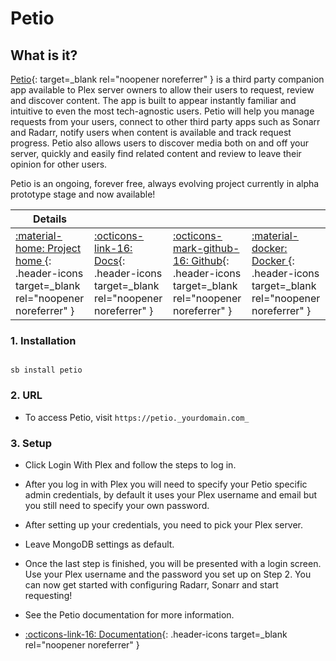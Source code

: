 # Petio

## What is it?

[Petio](https://petio.tv/){: target=_blank rel="noopener noreferrer" } is a third party companion app available to Plex server owners to allow their users to request, review and discover content. The app is built to appear instantly familiar and intuitive to even the most tech-agnostic users. Petio will help you manage requests from your users, connect to other third party apps such as Sonarr and Radarr, notify users when content is available and track request progress. Petio also allows users to discover media both on and off your server, quickly and easily find related content and review to leave their opinion for other users.

Petio is an ongoing, forever free, always evolving project currently in alpha prototype stage and now available!

| Details     |             |             |             |
|-------------|-------------|-------------|-------------|
| [:material-home: Project home ](https://petio.tv/){: .header-icons target=_blank rel="noopener noreferrer" } | [:octicons-link-16: Docs](https://docs.petio.tv/){: .header-icons target=_blank rel="noopener noreferrer" } | [:octicons-mark-github-16: Github](https://github.com/petio-team/petio){: .header-icons target=_blank rel="noopener noreferrer" } | [:material-docker: Docker ](https://hub.docker.com/r/hotio/petio){: .header-icons target=_blank rel="noopener noreferrer" }|

### 1. Installation

``` shell

sb install petio

```

### 2. URL

- To access Petio, visit `https://petio._yourdomain.com_`

### 3. Setup

- Click Login With Plex and follow the steps to log in.

- After you log in with Plex you will need to specify your Petio specific admin credentials, by default it uses your Plex username and email but you still need to specify your own password.

- After setting up your credentials, you need to pick your Plex server.

- Leave MongoDB settings as default.

- Once the last step is finished, you will be presented with a login screen. Use your Plex username and the password you set up on Step 2. You can now get started with configuring Radarr, Sonarr and start requesting!

- See the Petio documentation for more information.

- [:octicons-link-16: Documentation](https://docs.petio.tv/){: .header-icons target=_blank rel="noopener noreferrer" }
